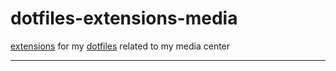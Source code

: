 # dotfiles-extensions-media

[extensions](https://github.com/rafaeleyng/dotfiles#extensions) for my [dotfiles](https://github.com/rafaeleyng/dotfiles) related to my media center

---
